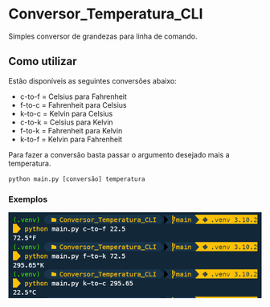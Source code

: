 # Conversor_Temperatura_CLI

Simples conversor de grandezas para linha de comando.

## Como utilizar

Estão disponíveis as seguintes conversões abaixo:

-   c-to-f = Celsius para Fahrenheit
-   f-to-c = Fahrenheit para Celsius
-   k-to-c = Kelvin para Celsius
-   c-to-k = Celsius para Kelvin
-   f-to-k = Fahrenheit para Kelvin
-   k-to-f = Kelvin para Fahrenheit

Para fazer a conversão basta passar o argumento desejado mais a temperatura.

```
python main.py [conversão] temperatura
```

### Exemplos

![captura1](./imagens/exemplo1.PNG)
